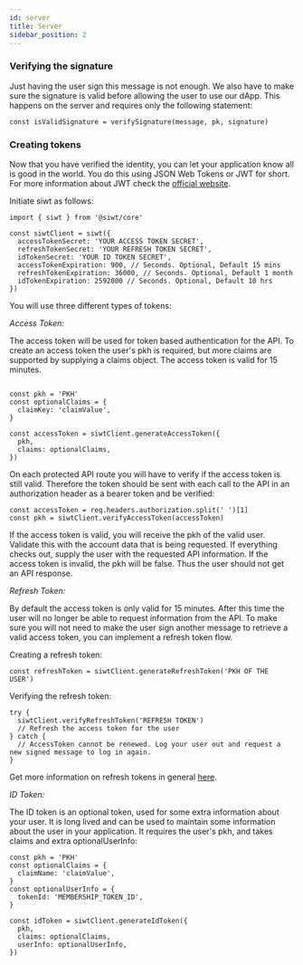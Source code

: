 ```yaml
---
id: server
title: Server
sidebar_position: 2
---
```


### **Verifying the signature**

Just having the user sign this message is not enough. We also have to make sure the signature is valid before allowing the user to use our dApp. This happens on the server and requires only the following statement:

```
const isValidSignature = verifySignature(message, pk, signature)
```

### **Creating tokens**

Now that you have verified the identity, you can let your application know all is good in the world. You do this using JSON Web Tokens or JWT for short. For more information about JWT check the [official website](https://jwt.io).

Initiate siwt as follows:

```
import { siwt } from '@siwt/core'

const siwtClient = siwt({
  accessTokenSecret: 'YOUR ACCESS TOKEN SECRET',
  refreshTokenSecret: 'YOUR REFRESH TOKEN SECRET',
  idTokenSecret: 'YOUR ID TOKEN SECRET',
  accessTokenExpiration: 900, // Seconds. Optional, Default 15 mins
  refreshTokenExpiration: 36000, // Seconds. Optional, Default 1 month
  idTokenExpiration: 2592000 // Seconds. Optional, Default 10 hrs
})
```

You will use three different types of tokens:

_Access Token:_

The access token will be used for token based authentication for the API. To create an access token the user's pkh is required, but more claims are supported by supplying a claims object. The access token is valid for 15 minutes.

```

const pkh = 'PKH'
const optionalClaims = {
  claimKey: 'claimValue',
}

const accessToken = siwtClient.generateAccessToken({
  pkh,
  claims: optionalClaims,
})
```

On each protected API route you will have to verify if the access token is still valid. Therefore the token should be sent with each call to the API in an authorization header as a bearer token and be verified:

```
const accessToken = req.headers.authorization.split(' ')[1]
const pkh = siwtClient.verifyAccessToken(accessToken)

```

If the access token is valid, you will receive the pkh of the valid user. Validate this with the account data that is being requested. If everything checks out, supply the user with the requested API information. If the access token is invalid, the pkh will be false. Thus the user should not get an API response.

_Refresh Token:_

By default the access token is only valid for 15 minutes. After this time the user will no longer be able to request information from the API. To make sure you will not need to make the user sign another message to retrieve a valid access token, you can implement a refresh token flow.

Creating a refresh token:

```
const refreshToken = siwtClient.generateRefreshToken('PKH OF THE USER')
```

Verifying the refresh token:

```
try {
  siwtClient.verifyRefreshToken('REFRESH TOKEN')
  // Refresh the access token for the user
} catch {
  // AccessToken cannot be renewed. Log your user out and request a new signed message to log in again.
}
```

Get more information on refresh tokens in general [here](https://auth0.com/docs/secure/tokens/refresh-tokens).

_ID Token:_

The ID token is an optional token, used for some extra information about your user. It is long lived and can be used to maintain some information about the user in your application. It requires the user's pkh, and takes claims and extra optionalUserInfo:

```
const pkh = 'PKH'
const optionalClaims = {
  claimName: 'claimValue',
}
const optionalUserInfo = {
  tokenId: 'MEMBERSHIP_TOKEN_ID',
}

const idToken = siwtClient.generateIdToken({
  pkh,
  claims: optionalClaims,
  userInfo: optionalUserInfo,
})
```

